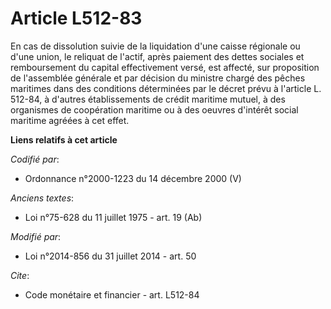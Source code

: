 # Article L512-83

En cas de dissolution suivie de la liquidation  d'une caisse régionale ou d'une union, le reliquat de l'actif, après paiement
des dettes sociales et remboursement du capital effectivement versé, est affecté, sur proposition de l'assemblée générale et
par décision du ministre chargé des pêches maritimes dans des conditions déterminées par le décret prévu à l'article L.
512-84, à d'autres établissements de crédit maritime mutuel, à des organismes de coopération maritime ou à des oeuvres
d'intérêt social maritime agréées à cet effet.

**Liens relatifs à cet article**

_Codifié par_:

  - Ordonnance n°2000-1223 du 14 décembre 2000 (V)

_Anciens textes_:

  - Loi n°75-628 du 11 juillet 1975 - art. 19 (Ab)

_Modifié par_:

  - Loi n°2014-856 du 31 juillet 2014 - art. 50

_Cite_:

  - Code monétaire et financier - art. L512-84
